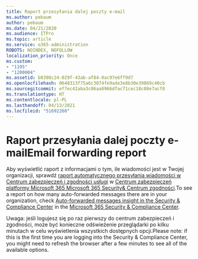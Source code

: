 ```yaml
---
title: Raport przesyłania dalej poczty e-mail
ms.author: pebaum
author: pebaum
ms.date: 04/21/2020
ms.audience: ITPro
ms.topic: article
ms.service: o365-administration
ROBOTS: NOINDEX, NOFOLLOW
localization_priority: Once
ms.custom:
- "1195"
- "1200004"
ms.assetid: b8308c24-029f-43ab-af84-0ac97e6ff9d7
ms.openlocfilehash: 0648313f75a6c3074fe9ade3e8b30e39869c40cb
ms.sourcegitcommit: ef7ec42aba3c06aa8966dfac71cec18c08e7acf8
ms.translationtype: HT
ms.contentlocale: pl-PL
ms.lasthandoff: 04/13/2021
ms.locfileid: "51692260"
---
```

# <a name="email-forwarding-report"></a><span data-ttu-id="e68b3-102">Raport przesyłania dalej poczty e-mail</span><span class="sxs-lookup"><span data-stu-id="e68b3-102">Email forwarding report</span></span>

<span data-ttu-id="e68b3-103">Aby wyświetlić raport z informacjami o tym, ile wiadomości jest w Twojej organizacji, sprawdź [raport automatycznego przesyłania wiadomości w Centrum zabezpieczeń i zgodności usługi](https://docs.microsoft.com/microsoft-365/security/office-365-security/mfi-auto-forwarded-messages-report) w [Centrum zabezpieczeń platformy Microsoft 365 Microsoft 365 Security&amp; Centrum zgodności](https://protection.office.com/#/homepage).</span><span class="sxs-lookup"><span data-stu-id="e68b3-103">To see a report on how many auto-forwarded messages there are in your organization, check [Auto-forwarded messages insight in the Security & Compliance Center](https://docs.microsoft.com/microsoft-365/security/office-365-security/mfi-auto-forwarded-messages-report) in the [Microsoft 365 Security &amp; Compliance Center](https://protection.office.com/#/homepage).</span></span>
  
<span data-ttu-id="e68b3-104">Uwaga: jeśli logujesz się po raz pierwszy do centrum zabezpieczeń i zgodności, może być konieczne odświeżenie przeglądarki po kilku minutach w celu wyświetlenia wszystkich dostępnych opcji.</span><span class="sxs-lookup"><span data-stu-id="e68b3-104">Please note: if this is the first time you are logging into the Security &amp; Compliance Center, you might need to refresh the browser after a few minutes to see all of the available options.</span></span>
  